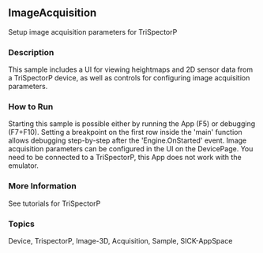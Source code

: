 ## ImageAcquisition
Setup image acquisition parameters for TriSpectorP
### Description
This sample includes a UI for viewing heightmaps and 2D sensor data from a
TriSpectorP device, as well as controls for configuring image acquisition
parameters.
### How to Run
Starting this sample is possible either by running the App (F5) or
debugging (F7+F10). Setting a breakpoint on the first row inside the 'main'
function allows debugging step-by-step after the 'Engine.OnStarted' event.
Image acquisition parameters can be configured in the UI on the DevicePage.
You need to be connected to a TriSpectorP, this App does not work with the
emulator.
### More Information
See tutorials for TriSpectorP

### Topics
Device, TrispectorP, Image-3D, Acquisition, Sample, SICK-AppSpace